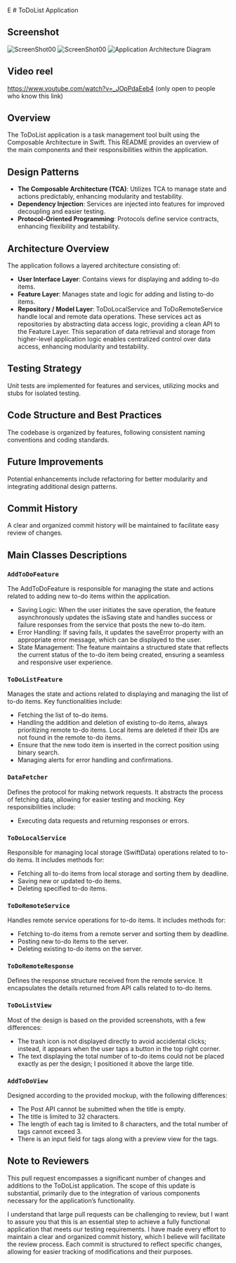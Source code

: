 E # ToDoList Application

## Screenshot
![ScreenShot00](./mobile-client/screenshot00.png)
![ScreenShot00](./mobile-client/screenshot01.png)
![Application Architecture Diagram](./mobile-client/architect_flow.png)

## Video reel
https://www.youtube.com/watch?v=_JOpPdaEeb4 (only open to people who know this link)

## Overview
The ToDoList application is a task management tool built using the Composable Architecture in Swift. This README provides an overview of the main components and their responsibilities within the application.

## Design Patterns

- **The Composable Architecture (TCA)**: Utilizes TCA to manage state and actions predictably, enhancing modularity and testability.
- **Dependency Injection**: Services are injected into features for improved decoupling and easier testing.
- **Protocol-Oriented Programming**: Protocols define service contracts, enhancing flexibility and testability.

## Architecture Overview

The application follows a layered architecture consisting of:
- **User Interface Layer**: 
  Contains views for displaying and adding to-do items.
- **Feature Layer**: 
  Manages state and logic for adding and listing to-do items.
- **Repository / Model Layer**: 
  ToDoLocalService and ToDoRemoteService handle local and remote data operations.
  These services act as repositories by abstracting data access logic, providing a clean API to the Feature Layer.
  This separation of data retrieval and storage from higher-level application logic enables centralized control over data access, 
  enhancing modularity and testability.

## Testing Strategy

Unit tests are implemented for features and services, utilizing mocks and stubs for isolated testing.

## Code Structure and Best Practices

The codebase is organized by features, following consistent naming conventions and coding standards.

## Future Improvements

Potential enhancements include refactoring for better modularity and integrating additional design patterns.

## Commit History

A clear and organized commit history will be maintained to facilitate easy review of changes.

## Main Classes Descriptions

### `AddToDoFeature`
The AddToDoFeature is responsible for managing the state and actions related to adding new to-do items within the application.
- Saving Logic: When the user initiates the save operation, the feature asynchronously updates the isSaving state and handles success or 
  failure responses from the service that posts the new to-do item.
- Error Handling: If saving fails, it updates the saveError property with an appropriate error message, which can be displayed to the user.
- State Management: The feature maintains a structured state that reflects the current status of the to-do item being created, ensuring a seamless and responsive user experience.

### `ToDoListFeature`
Manages the state and actions related to displaying and managing the list of to-do items. Key functionalities include:
- Fetching the list of to-do items.
- Handling the addition and deletion of existing to-do items, always prioritizing remote to-do items. 
  Local items are deleted if their IDs are not found in the remote to-do items.
- Ensure that the new todo item is inserted in the correct position using binary search.
- Managing alerts for error handling and confirmations.

### `DataFetcher`
Defines the protocol for making network requests. It abstracts the process of fetching data, allowing for easier testing and mocking. Key responsibilities include:
- Executing data requests and returning responses or errors.

### `ToDoLocalService`
Responsible for managing local storage (SwiftData) operations related to to-do items. It includes methods for:
- Fetching all to-do items from local storage and sorting them by deadline.
- Saving new or updated to-do items.
- Deleting specified to-do items.

### `ToDoRemoteService`
Handles remote service operations for to-do items. It includes methods for:
- Fetching to-do items from a remote server and sorting them by deadline.
- Posting new to-do items to the server.
- Deleting existing to-do items on the server.

### `ToDoRemoteResponse`
Defines the response structure received from the remote service. It encapsulates the details returned from API calls related to to-do items.

### `ToDoListView`
Most of the design is based on the provided screenshots, with a few differences:
- The trash icon is not displayed directly to avoid accidental clicks; instead, 
  it appears when the user taps a button in the top right corner.
- The text displaying the total number of to-do items could not be placed exactly as per the design; I positioned it above the large title.

### `AddToDoView`
Designed according to the provided mockup, with the following differences:
- The Post API cannot be submitted when the title is empty.
- The title is limited to 32 characters.
- The length of each tag is limited to 8 characters, and the total number of tags cannot exceed 3.
- There is an input field for tags along with a preview view for the tags.

## Note to Reviewers
This pull request encompasses a significant number of changes and additions to the ToDoList application. The scope of this update is substantial, primarily due to the integration of various components necessary for the application’s functionality.

I understand that large pull requests can be challenging to review, but I want to assure you that this is an essential step to achieve a fully functional application that meets our testing requirements. I have made every effort to maintain a clear and organized commit history, which I believe will facilitate the review process. Each commit is structured to reflect specific changes, allowing for easier tracking of modifications and their purposes.
